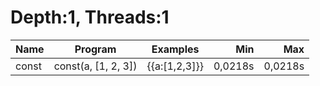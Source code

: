 # Depth:1, Threads:1
Name | Program | Examples | Min | Max
--- | --- | --- | ---: | ---:
const | const(a, [1, 2, 3]) | {{a:[1,2,3]}} | 0,0218s | 0,0218s
